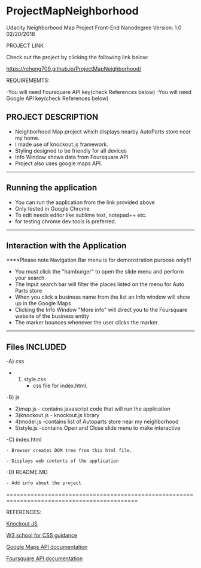 
# ProjectMapNeighborhood

Udacity Neighborhood Map Project Front-End Nanodegree Version: 1.0 02/20/2018

PROJECT LINK

Check out the project by clicking the following link below:

https://rcheng709.github.io/ProjectMapNeighborhood/

REQUIREMEMTS:

-You will need Foursquare API key(check References below)
-You will need Google API key(check References below)


PROJECT DESCRIPTION
--------------------

- Neighborhood Map project which displays nearby AutoParts store near my home. 
- I made use of knockout.js framework.
- Styling designed to be friendly for all devices
- Info Window shows data from Foursquare API 	
- Project also uses google maps API.

--------------------
Running the application
--------------------

- You can run the application from the link provided above
- Only tested in Google Chrome
- To edit needs editor like sublime text, notepad++ etc.
- for testing chrome dev tools is preferred.

----------------------
Interaction with the Application
----------------------
****Please note Navigation Bar menu is for demonstration purpose only!!!
- You must click the "hamburger" to open the slide menu and perform your search. 
- The Input search bar will filter the places listed on the menu for Auto Parts store
- When you click a business name from the list an Info window will show up in the Google Maps
- Clicking the Info Window "More info" will direct you to the Foursquare website of the business entity
- The marker bounces whenever the user clicks the marker.

----------------------
Files INCLUDED
----------------------


-A) css
-	1) style.css
		- css file for index.html.

-B) js
-	2)map.js
		- contains javascript code that will run the application
-	3)knockout.js
		- knockout.js library 
-	4)model.js
		-contains list of Autoparts store near my neighborhood
-	5)style.js
		-contains Open and Close slide menu to make interactive

-C) index.html

	- Browser creates DOM tree from this html file.

	- Displays web contents of the application
	
-D) README.MD

	- Add info about the project


============================================================================================

REFERENCES:

<a href="http://knockoutjs.com/index.html">Knockout JS</a>

<a href="https://www.w3schools.com/">W3 school for CSS guidance</a>

<a href="https://developers.google.com/maps/documentation/">Google Maps API documentation</a>

<a href="https://developer.foursquare.com/docs">Foursquare API documentation</a>

